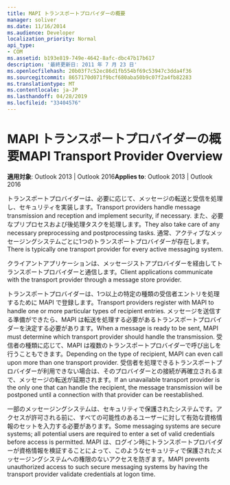 ```yaml
---
title: MAPI トランスポートプロバイダーの概要
manager: soliver
ms.date: 11/16/2014
ms.audience: Developer
localization_priority: Normal
api_type:
- COM
ms.assetid: b193e819-749e-4642-8afc-dbc47b17b617
description: '最終更新日: 2011 年 7 月 23 日'
ms.openlocfilehash: 20b03f7c52ec86d1fb554bf69c53947c3dda4f36
ms.sourcegitcommit: 8657170d071f9bcf680aba50b9c07f2a4fb82283
ms.translationtype: MT
ms.contentlocale: ja-JP
ms.lasthandoff: 04/28/2019
ms.locfileid: "33404576"
---
```

# <a name="mapi-transport-provider-overview"></a><span data-ttu-id="6491f-103">MAPI トランスポートプロバイダーの概要</span><span class="sxs-lookup"><span data-stu-id="6491f-103">MAPI Transport Provider Overview</span></span>

  
  
<span data-ttu-id="6491f-104">**適用対象**: Outlook 2013 | Outlook 2016</span><span class="sxs-lookup"><span data-stu-id="6491f-104">**Applies to**: Outlook 2013 | Outlook 2016</span></span> 
  
<span data-ttu-id="6491f-105">トランスポートプロバイダーは、必要に応じて、メッセージの転送と受信を処理し、セキュリティを実装します。</span><span class="sxs-lookup"><span data-stu-id="6491f-105">Transport providers handle message transmission and reception and implement security, if necessary.</span></span> <span data-ttu-id="6491f-106">また、必要なプリプロセスおよび後処理タスクを処理します。</span><span class="sxs-lookup"><span data-stu-id="6491f-106">They also take care of any necessary preprocessing and postprocessing tasks.</span></span> <span data-ttu-id="6491f-107">通常、アクティブなメッセージングシステムごとに1つのトランスポートプロバイダーが存在します。</span><span class="sxs-lookup"><span data-stu-id="6491f-107">There is typically one transport provider for every active messaging system.</span></span>
  
<span data-ttu-id="6491f-108">クライアントアプリケーションは、メッセージストアプロバイダーを経由してトランスポートプロバイダーと通信します。</span><span class="sxs-lookup"><span data-stu-id="6491f-108">Client applications communicate with the transport provider through a message store provider.</span></span> 
  
<span data-ttu-id="6491f-109">トランスポートプロバイダーは、1つ以上の特定の種類の受信者エントリを処理するために MAPI で登録します。</span><span class="sxs-lookup"><span data-stu-id="6491f-109">Transport providers register with MAPI to handle one or more particular types of recipient entries.</span></span> <span data-ttu-id="6491f-110">メッセージを送信する準備ができたら、MAPI は転送を処理する必要があるトランスポートプロバイダーを決定する必要があります。</span><span class="sxs-lookup"><span data-stu-id="6491f-110">When a message is ready to be sent, MAPI must determine which transport provider should handle the transmission.</span></span> <span data-ttu-id="6491f-111">受信者の種類に応じて、MAPI は複数のトランスポートプロバイダーで呼び出しを行うこともできます。</span><span class="sxs-lookup"><span data-stu-id="6491f-111">Depending on the type of recipient, MAPI can even call upon more than one transport provider.</span></span> <span data-ttu-id="6491f-112">受信者を処理できるトランスポートプロバイダーが利用できない場合は、そのプロバイダーとの接続が再確立されるまで、メッセージの転送が延期されます。</span><span class="sxs-lookup"><span data-stu-id="6491f-112">If an unavailable transport provider is the only one that can handle the recipient, the message transmission will be postponed until a connection with that provider can be reestablished.</span></span>
  
<span data-ttu-id="6491f-113">一部のメッセージングシステムは、セキュリティで保護されたシステムです。アクセスが許可される前に、すべての可能性のあるユーザーに対して有効な資格情報のセットを入力する必要があります。</span><span class="sxs-lookup"><span data-stu-id="6491f-113">Some messaging systems are secure systems; all potential users are required to enter a set of valid credentials before access is permitted.</span></span> <span data-ttu-id="6491f-114">MAPI は、ログイン時にトランスポートプロバイダーが資格情報を検証することによって、このようなセキュリティで保護されたメッセージングシステムへの権限のないアクセスを防ぎます。</span><span class="sxs-lookup"><span data-stu-id="6491f-114">MAPI prevents unauthorized access to such secure messaging systems by having the transport provider validate credentials at logon time.</span></span> 
  

